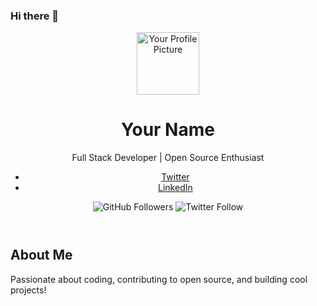 ### Hi there 👋

<!--
**abdurahim50/abdurahim50** is a ✨ _special_ ✨ repository because its `README.md` (this file) appears on your GitHub profile.

Here are some ideas to get you started:

- 🔭 I’m currently working on ...
- 🌱 I’m currently learning ...
- 👯 I’m looking to collaborate on ...
- 🤔 I’m looking for help with ...
- 💬 Ask me about ...
- 📫 How to reach me: ...
- 😄 Pronouns: ...
- ⚡ Fun fact: ...
-->
<!DOCTYPE html>
<html lang="en">
<head>
    <meta charset="UTF-8">
    <meta name="viewport" content="width=device-width, initial-scale=1.0">
    <title>Your GitHub Profile</title>
    <!-- Add any additional meta tags, styles, or links here -->
</head>
<body>
    <header>
        <img src="https://res.cloudinary.com/practicaldev/image/fetch/s--J-TllyRc--/c_limit%2Cf_auto%2Cfl_progressive%2Cq_auto%2Cw_800/https://res.cloudinary.com/dlieqpdfd/image/upload/v1704632356/GitHub%2520Profile/github-profile-achievements_tlqp3p.png" alt="Your Profile Picture" width="100" height="100">
        <h1>Your Name</h1>
        <p>Full Stack Developer | Open Source Enthusiast</p>
        <!-- Add social links -->
        <ul>
            <li><a href="https://twitter.com/your_twitter" target="_blank">Twitter</a></li>
            <li><a href="https://linkedin.com/in/your_linkedin" target="_blank">LinkedIn</a></li>
            <!-- Add more social links as needed -->
        </ul>
        <!-- Add badges or shields -->
        <img src="https://img.shields.io/github/followers/your-username?style=social" alt="GitHub Followers">
        <img src="https://img.shields.io/twitter/follow/your_twitter?style=social" alt="Twitter Follow">
    </header>
    <!-- Add a brief summary or bio -->
    <section>
        <h2>About Me</h2>
        <p>Passionate about coding, contributing to open source, and building cool projects!</p>
    </section>
    <!-- Add more sections as needed -->
</body>
</html>
